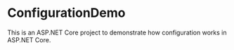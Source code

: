 # ConfigurationDemo

This is an ASP.NET Core project to demonstrate how configuration works in ASP.NET Core.